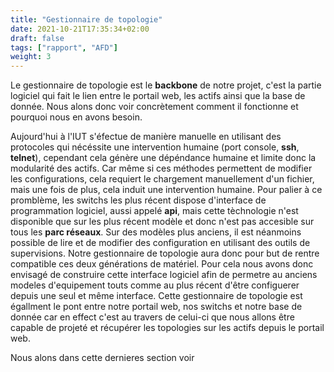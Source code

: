 ```yaml
---
title: "Gestionnaire de topologie"
date: 2021-10-21T17:35:34+02:00
draft: false
tags: ["rapport", "AFD"]
weight: 3
---
```


Le gestionnaire de topologie est le **backbone** de notre projet, c'est la partie logiciel qui fait le lien entre le portail web, les actifs ainsi que la base de donnée.
Nous alons donc voir concrètement comment il fonctionne et pourquoi nous en avons besoin.

Aujourd'hui à l'IUT s'éfectue de manière manuelle en utilisant des protocoles qui nécéssite une intervention humaine (port console, **ssh**, **telnet**), cependant cela génère une dépéndance humaine et limite donc la modularité des actifs. Car même si ces méthodes permettent de modifier les configurations, cela requiert le chargement manuellement d'un fichier, mais une fois de plus, cela induit une intervention humaine.
Pour palier à ce promblème, les switchs les plus récent dispose d'interface de programmation logiciel, aussi appelé **api**, mais cette tèchnologie n'est disponible que sur les plus récent modèle et donc n'est pas accesible sur tous les **parc réseaux**.
Sur des modèles plus anciens, il est néanmoins possible de lire et de modifier des configuration en utilisant des outils de supervisions.
Notre gestionnaire de topologie aura donc pour but de rentre compatible ces deux générations de matériel. Pour cela nous avons donc envisagé de construire cette interface logiciel afin de permetre au anciens modeles d'equipement touts comme au plus récent d'être configuerer depuis une seul et même interface.
Cette gestionnaire de topologie est égallment le pont entre notre portail web, nos switchs et notre base de donnée car en effect c'est au travers de celui-ci que nous allons être capable de projeté et récupérer les topologies sur les actifs depuis le portail web.

Nous alons dans cette dernieres section voir 